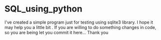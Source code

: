 # SQL_using_python

I've created a simple program just for testing using sqlite3 library.
I hope it may help you a little bit .
If you are willing to do something changes in code, so you are being let you commit it here...
Thank you

